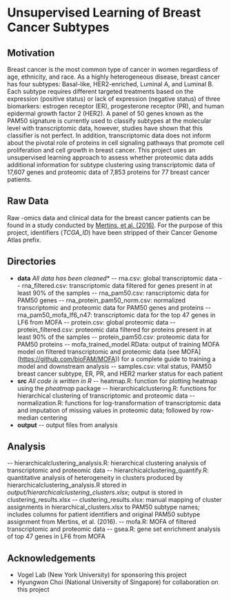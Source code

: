 # Unsupervised Learning of Breast Cancer Subtypes

## Motivation
Breast cancer is the most common type of cancer in women regardless of age, ethnicity, and race. As a highly heterogeneous disease, breast cancer has four subtypes: Basal-like, HER2-enriched, Luminal A, and Luminal B. Each subtype requires different targeted treatments based on the expression (positive status) or lack of expression (negative status) of three biomarkers: estrogen receptor (ER), progesterone receptor (PR), and human epidermal growth factor 2 (HER2). A panel of 50 genes known as the PAM50 signature is currently used to classify subtypes at the molecular level with transcriptomic data, however, studies have shown that this classifier is not perfect. In addition, transcriptomic data does not inform about the pivotal role of proteins in cell signaling pathways that promote cell proliferation and cell growth in breast cancer. This project uses an unsupervised learning approach to assess whether proteomic data adds additional information for subtype clustering using transcriptomic data of 17,607 genes and proteomic data of 7,853 proteins for 77 breast cancer patients.

## Raw Data
Raw -omics data and clinical data for the breast cancer patients can be found in a study conducted by [Mertins, et al. (2016)](https://www.ncbi.nlm.nih.gov/pubmed/27251275). For the purpose of this project, identifiers (*TCGA_ID*) have been stripped of their Cancer Genome Atlas prefix. 

## Directories
- **data**
*All data has been cleaned** 
-- rna.csv: global transcriptomic data
-- rna_filtered.csv: transcriptomic data filtered for genes present in at least 90% of the samples
-- rna_pam50.csv: ranscriptomic data for PAM50 genes
-- rna_protein_pam50_norm.csv: normalized transcriptomic and proteomic data for PAM50 genes and proteins
-- rna_pam50_mofa_lf6_n47: transcriptomic data for the top 47 genes in LF6 from MOFA 
-- protein.csv: global proteomic data
-- protein_filtered.csv: proteomic data filtered for proteins present in at least 90% of the samples
-- protein_pam50.csv: proteomic data for PAM50 proteins
-- mofa_trained_model.RData: output of training MOFA model on filtered transcriptomic and proteomic data (see MOFA](https://github.com/bioFAM/MOFA)) for a complete guide to training a model and downstream analysis
-- samples.csv: vital status, PAM50 breast cancer subtype, ER, PR, and HER2 marker status for each patient
- **src**
*All code is written in R*
-- heatmap.R: function for plotting heatmap using the *pheatmap* package
-- hierarchicalclustering.R: functions for hierarchical clustering of transcriptomic and proteomic data
-- normalization.R: functions for log-transformation of transcriptomic data and imputation of missing values in proteomic data; followed by row-median centering
- **output**
-- output files from analysis

## Analysis
-- hierarchicalclustering_analysis.R: hierarchical clustering analysis of transcriptomic and proteomic data
-- hierarchicalclustering_quantify.R: quantitative analysis of heterogeneity in clusters produced by hierarchicalclustering_analysis.R stored in *output/hierarchicalclustering_clusters.xlsx*; output is stored in clustering_results.xlsx
-- clustering_results.xlsx: manual mapping of cluster assignments in hierarchical_clusters.xlsx to PAM50 subtype names; includes columns for patient identifiers and original PAM50 subtype assignment from Mertins, et al. (2016).
-- mofa.R: MOFA of filtered transcriptomic and proteomic data
-- gsea.R: gene set enrichment analysis of top 47 genes in LF6 from MOFA

## Acknowledgements
- Vogel Lab (New York University) for sponsoring this project
- Hyungwon Choi (National University of Singapore) for collaboration on this project
